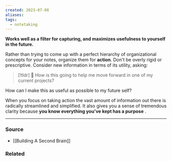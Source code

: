 ```yaml
---
created: 2023-07-08
aliases: 
tags:
  - notetaking
---
```

**Works well as a filter for capturing, and maximizes usefulness to yourself in the future.**

Rather than trying to come up with a perfect hierarchy of organizational concepts for your notes, organize them for **action**. Don't be overly rigid or prescriptive. Consider new information in terms of its utility, asking:

> [!tldr] 🔑 How is this going to help me move forward in one of my current projects?

How can I make this as useful as possible to my future self?

When you focus on taking action the vast amount of information out there is radically streamlined and simplified. It also gives you a sense of tremendous clarity because **you know everything you've kept has a purpose**
.

---

### Source
- [[Building A Second Brain]]

### Related